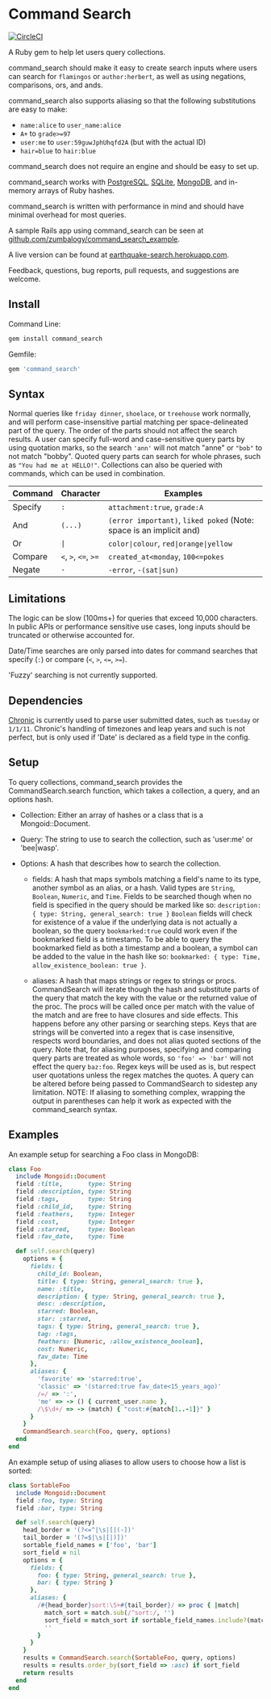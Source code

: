 # Command Search
[![CircleCI](https://circleci.com/gh/zumbalogy/command_search.svg?style=svg)](https://circleci.com/gh/zumbalogy/command_search)

A Ruby gem to help let users query collections.

command_search should make it easy to create search inputs where
users can search for `flamingos` or `author:herbert`, as well
as using negations, comparisons, ors, and ands.

command_search also supports aliasing so that the following substitutions are easy to make:
* `name:alice` to `user_name:alice`
* `A+` to `grade>=97`
* `user:me` to `user:59guwJphUhqfd2A` (but with the actual ID)
* `hair=blue` to `hair:blue`

command_search does not require an engine and should be easy to set up.

command_search works with
[PostgreSQL](https://www.postgresql.org/),
[SQLite](https://www.sqlite.org/),
[MongoDB](https://www.mongodb.com/),
and in-memory arrays of Ruby hashes.

command_search is written with performance in mind and should have minimal overhead for most queries.

A sample Rails app using command_search can be seen at [github.com/zumbalogy/command_search_example](https://github.com/zumbalogy/command_search_example).

A live version can be found at [earthquake-search.herokuapp.com](https://earthquake-search.herokuapp.com/).

Feedback, questions, bug reports, pull requests, and suggestions are welcome.

## Install
Command Line:
```ruby
gem install command_search
```
Gemfile:
```ruby
gem 'command_search'
```

## Syntax
Normal queries like `friday dinner`, `shoelace`, or `treehouse` work normally,
and will perform case-insensitive partial matching per space-delineated part of
the query. The order of the parts should not affect the search results. A user
can specify full-word and case-sensitive query parts by using quotation marks,
so the search `'ann'` will not match "anne" or `"bob"` to not match "bobby".
Quoted query parts can search for whole phrases, such as `"You had me at
HELLO!"`. Collections can also be queried with commands, which can be used in
combination.

| Command | Character            | Examples                               |
| ----    | -----                | ----------                             |
| Specify | `:`                  | `attachment:true`, `grade:A`           |
| And     | `(...)`              | `(error important)`, `liked poked` (Note: space is an implicit and) |
| Or      | `\|`                 | `color\|colour`, `red\|orange\|yellow` |
| Compare | `<`, `>`, `<=`, `>=` | `created_at<monday`, `100<=pokes`      |
| Negate  | `-`                  | `-error`, `-(sat\|sun)`                |

## Limitations
The logic can be slow (100ms+) for queries that exceed 10,000 characters.
In public APIs or performance sensitive use cases, long inputs should
be truncated or otherwise accounted for.

Date/Time searches are only parsed into dates for command searches that
specify (`:`) or compare (`<`, `>`, `<=`, `>=`).

'Fuzzy' searching is not currently supported.

## Dependencies
[Chronic](https://github.com/mojombo/chronic) is currently used to parse user
submitted dates, such as `tuesday` or `1/1/11`. Chronic's handling of timezones
and leap years and such is not perfect, but is only used if 'Date' is declared
as a field type in the config.

## Setup
To query collections, command_search provides the CommandSearch.search function,
which takes a collection, a query, and an options hash.

* Collection: Either an array of hashes or a class that is a Mongoid::Document.

* Query: The string to use to search the collection, such as 'user:me' or 'bee|wasp'.

* Options: A hash that describes how to search the collection.

  * fields: A hash that maps symbols matching a field's name
  to its type, another symbol as an alias, or a hash. Valid types are `String`,
  `Boolean`, `Numeric`, and `Time`.
  Fields to be searched though when no field is specified in the query should be
  marked like so: `description: { type: String, general_search: true }`
  `Boolean` fields will check for existence of a value if the underlying
  data is not actually a boolean, so the query `bookmarked:true` could work even
  if the bookmarked field is a timestamp. To be able to query the bookmarked
  field as both a timestamp and a boolean, a symbol can be added to the value
  in the hash like so: `bookmarked: { type: Time, allow_existence_boolean: true }`.

  * aliases: A hash that maps strings or regex to strings or procs.
  CommandSearch will iterate though the hash and substitute parts of the query
  that match the key with the value or the returned value of the proc. The procs
  will be called once per match with the value of the match and are free to have
  closures and side effects.
  This happens before any other parsing or searching steps.
  Keys that are strings will be converted into a regex that is case insensitive,
  respects word boundaries, and does not alias quoted sections of the query. Note
  that, for aliasing purposes, specifying and comparing query parts are treated as
  whole words, so `'foo' => 'bar'` will not effect the query `baz:foo`.
  Regex keys will be used as is, but respect user quotations unless the regex
  matches the quotes. A query can be altered before being passed to CommandSearch
  to sidestep any limitation. NOTE: If aliasing to something complex, wrapping the
  output in parentheses can help it work as expected with the command_search syntax.

## Examples

An example setup for searching a Foo class in MongoDB:
```ruby
class Foo
  include Mongoid::Document
  field :title,       type: String
  field :description, type: String
  field :tags,        type: String
  field :child_id,    type: String
  field :feathers,    type: Integer
  field :cost,        type: Integer
  field :starred,     type: Boolean
  field :fav_date,    type: Time

  def self.search(query)
    options = {
      fields: {
        child_id: Boolean,
        title: { type: String, general_search: true },
        name: :title,
        description: { type: String, general_search: true },
        desc: :description,
        starred: Boolean,
        star: :starred,
        tags: { type: String, general_search: true },
        tag: :tags,
        feathers: [Numeric, :allow_existence_boolean],
        cost: Numeric,
        fav_date: Time
      },
      aliases: {
        'favorite' => 'starred:true',
        'classic' => '(starred:true fav_date<15_years_ago)'
        /=/ => ':',
        'me' => -> () { current_user.name },
        /\$\d+/ => -> (match) { "cost:#{match[1..-1]}" }
      }
    }
    CommandSearch.search(Foo, query, options)
  end
end
```

An example setup of using aliases to allow users to choose how a list is sorted:
```ruby
class SortableFoo
  include Mongoid::Document
  field :foo, type: String
  field :bar, type: String

  def self.search(query)
    head_border = '(?<=^|\s|[|(-])'
    tail_border = '(?=$|\s|[|)])'
    sortable_field_names = ['foo', 'bar']
    sort_field = nil
    options = {
      fields: {
        foo: { type: String, general_search: true },
        bar: { type: String }
      },
      aliases: {
        /#{head_border}sort:\S+#{tail_border}/ => proc { |match|
          match_sort = match.sub(/^sort:/, '')
          sort_field = match_sort if sortable_field_names.include?(match_sort)
          ''
        }
      }
    }
    results = CommandSearch.search(SortableFoo, query, options)
    results = results.order_by(sort_field => :asc) if sort_field
    return results
  end
end
